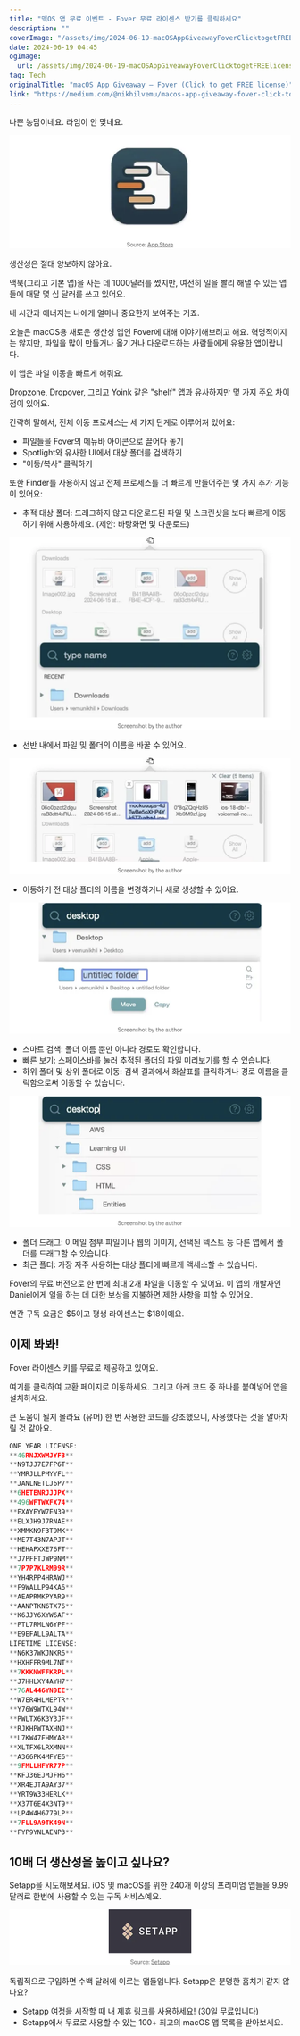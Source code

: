 ```yaml
---
title: "맥OS 앱 무료 이벤트 - Fover 무료 라이센스 받기를 클릭하세요"
description: ""
coverImage: "/assets/img/2024-06-19-macOSAppGiveawayFoverClicktogetFREElicense_0.png"
date: 2024-06-19 04:45
ogImage: 
  url: /assets/img/2024-06-19-macOSAppGiveawayFoverClicktogetFREElicense_0.png
tag: Tech
originalTitle: "macOS App Giveaway — Fover (Click to get FREE license)"
link: "https://medium.com/@nikhilvemu/macos-app-giveaway-fover-click-to-get-free-license-120b7ff26dc0"
---
```



나쁜 농담이네요. 라임이 안 맞네요.

![image](/assets/img/2024-06-19-macOSAppGiveawayFoverClicktogetFREElicense_0.png)

생산성은 절대 양보하지 않아요.

맥북(그리고 기본 앱)을 사는 데 1000달러를 썼지만, 여전히 일을 빨리 해낼 수 있는 앱들에 매달 몇 십 달러를 쓰고 있어요.

<div class="content-ad"></div>

내 시간과 에너지는 나에게 얼마나 중요한지 보여주는 거죠.

오늘은 macOS용 새로운 생산성 앱인 Fover에 대해 이야기해보려고 해요. 혁명적이지는 않지만, 파일을 많이 만들거나 옮기거나 다운로드하는 사람들에게 유용한 앱이랍니다.

이 앱은 파일 이동을 빠르게 해줘요.

Dropzone, Dropover, 그리고 Yoink 같은 "shelf" 앱과 유사하지만 몇 가지 주요 차이점이 있어요.

<div class="content-ad"></div>

간략히 말해서, 전체 이동 프로세스는 세 가지 단계로 이루어져 있어요:

- 파일들을 Fover의 메뉴바 아이콘으로 끌어다 놓기
- Spotlight와 유사한 UI에서 대상 폴더를 검색하기
- "이동/복사" 클릭하기

또한 Finder를 사용하지 않고 전체 프로세스를 더 빠르게 만들어주는 몇 가지 추가 기능이 있어요:

- 추적 대상 폴더: 드래그하지 않고 다운로드된 파일 및 스크린샷을 보다 빠르게 이동하기 위해 사용하세요. (제안: 바탕화면 및 다운로드)

<div class="content-ad"></div>


![2024-06-19-macOSAppGiveawayFoverClicktogetFREElicense_1.png](/assets/img/2024-06-19-macOSAppGiveawayFoverClicktogetFREElicense_1.png)

- 선반 내에서 파일 및 폴더의 이름을 바꿀 수 있어요.

![2024-06-19-macOSAppGiveawayFoverClicktogetFREElicense_2.png](/assets/img/2024-06-19-macOSAppGiveawayFoverClicktogetFREElicense_2.png)

- 이동하기 전 대상 폴더의 이름을 변경하거나 새로 생성할 수 있어요.


<div class="content-ad"></div>


![이미지](/assets/img/2024-06-19-macOSAppGiveawayFoverClicktogetFREElicense_3.png)

- 스마트 검색: 폴더 이름 뿐만 아니라 경로도 확인합니다.
- 빠른 보기: 스페이스바를 눌러 추적된 폴더의 파일 미리보기를 할 수 있습니다.
- 하위 폴더 및 상위 폴더로 이동: 검색 결과에서 화살표를 클릭하거나 경로 이름을 클릭함으로써 이동할 수 있습니다.

![이미지](/assets/img/2024-06-19-macOSAppGiveawayFoverClicktogetFREElicense_4.png)

- 폴더 드래그: 이메일 첨부 파일이나 웹의 이미지, 선택된 텍스트 등 다른 앱에서 폴더를 드래그할 수 있습니다.
- 최근 폴더: 가장 자주 사용하는 대상 폴더에 빠르게 액세스할 수 있습니다.


<div class="content-ad"></div>

Fover의 무료 버전으로 한 번에 최대 2개 파일을 이동할 수 있어요. 이 앱의 개발자인 Daniel에게 일을 하는 데 대한 보상을 지불하면 제한 사항을 피할 수 있어요.

연간 구독 요금은 $5이고 평생 라이센스는 $18이에요.

## 이제 봐봐!
Fover 라이센스 키를 무료로 제공하고 있어요.

여기를 클릭하여 교환 페이지로 이동하세요. 그리고 아래 코드 중 하나를 붙여넣어 앱을 설치하세요.

<div class="content-ad"></div>

큰 도움이 될지 몰라요 (유머)
한 번 사용한 코드를 강조했으니, 사용했다는 것을 알아차릴 것 같아요.

```js
ONE YEAR LICENSE: 
**46RNJXWMJYF3**
**N9TJJ7E7FP6T**
**YMRJLLPMYYFL**
**JANLNETLJ6P7**
**6HETENRJJJPX**
**496WFTWXFX74**
**EXAYEYW7EN39**
**ELXJH9J7RNAE**
**XMMKN9F3T9MK**
**ME7T43N7APJT**
**HEHAPXXE76FT**
**J7PFFTJWP9NM**
**7P7P7KLRM99R**
**YH4RPP4HRAWJ**
**F9WALLP94KA6**
**AEAPRMKPYAR9**
**AANPTKN6TX76**
**K6JJY6XYW6AF**
**PTL7RMLN6YPF**
**E9EFALL9ALTA**
LIFETIME LICENSE:
**N6K37WKJNKR6**
**HXHFFR9ML7NT**
**7KKKNWFFKRPL**
**J7HHLXY4AYH7**
**76AL446YN9EE**
**W7ER4HLMEPTR**
**Y76W9WTXL94W**
**PWLTX6K3Y3JF**
**RJKHPWTAXHNJ**
**L7KW47EHMYAR**
**XLTFX6LRXMNN**
**A366PK4MFYE6**
**9FMLLHFYR77P**
**KFJ36EJMJFH6**
**XR4EJTA9AY37**
**YRT9W33HERLK**
**X37T6E4X3NT9**
**LP4W4H6779LP**
**7FLL9A9TK49N**
**FYP9YNLAENP3**
```

## 10배 더 생산성을 높이고 싶나요?

Setapp을 시도해보세요. iOS 및 macOS를 위한 240개 이상의 프리미엄 앱들을 9.99달러로 한번에 사용할 수 있는 구독 서비스예요.

<div class="content-ad"></div>

![image](/assets/img/2024-06-19-macOSAppGiveawayFoverClicktogetFREElicense_5.png)

독립적으로 구입하면 수백 달러에 이르는 앱들입니다. Setapp은 분명한 훔치기 같지 않나요?

- Setapp 여정을 시작할 때 내 제휴 링크를 사용하세요! (30일 무료입니다)
- Setapp에서 무료로 사용할 수 있는 100+ 최고의 macOS 앱 목록을 받아보세요.
